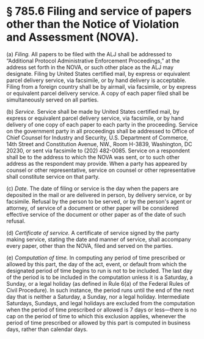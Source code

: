 # § 785.6   Filing and service of papers other than the Notice of Violation and Assessment (NOVA).

(a) *Filing.* All papers to be filed with the ALJ shall be addressed to “Additional Protocol Administrative Enforcement Proceedings,” at the address set forth in the NOVA, or such other place as the ALJ may designate. Filing by United States certified mail, by express or equivalent parcel delivery service, via facsimile, or by hand delivery is acceptable. Filing from a foreign country shall be by airmail, via facsimile, or by express or equivalent parcel delivery service. A copy of each paper filed shall be simultaneously served on all parties.


(b) *Service.* Service shall be made by United States certified mail, by express or equivalent parcel delivery service, via facsimile, or by hand delivery of one copy of each paper to each party in the proceeding. Service on the government party in all proceedings shall be addressed to Office of Chief Counsel for Industry and Security, U.S. Department of Commerce, 14th Street and Constitution Avenue, NW., Room H-3839, Washington, DC 20230, or sent via facsimile to (202) 482-0085. Service on a respondent shall be to the address to which the NOVA was sent, or to such other address as the respondent may provide. When a party has appeared by counsel or other representative, service on counsel or other representative shall constitute service on that party.


(c) *Date.* The date of filing or service is the day when the papers are deposited in the mail or are delivered in person, by delivery service, or by facsimile. Refusal by the person to be served, or by the person's agent or attorney, of service of a document or other paper will be considered effective service of the document or other paper as of the date of such refusal.


(d) *Certificate of service.* A certificate of service signed by the party making service, stating the date and manner of service, shall accompany every paper, other than the NOVA, filed and served on the parties.


(e) *Computation of time.* In computing any period of time prescribed or allowed by this part, the day of the act, event, or default from which the designated period of time begins to run is not to be included. The last day of the period is to be included in the computation unless it is a Saturday, a Sunday, or a legal holiday (as defined in Rule 6(a) of the Federal Rules of Civil Procedure). In such instance, the period runs until the end of the next day that is neither a Saturday, a Sunday, nor a legal holiday. Intermediate Saturdays, Sundays, and legal holidays are excluded from the computation when the period of time prescribed or allowed is 7 days or less—there is no cap on the period of time to which this exclusion applies, whenever the period of time prescribed or allowed by this part is computed in business days, rather than calendar days. 





